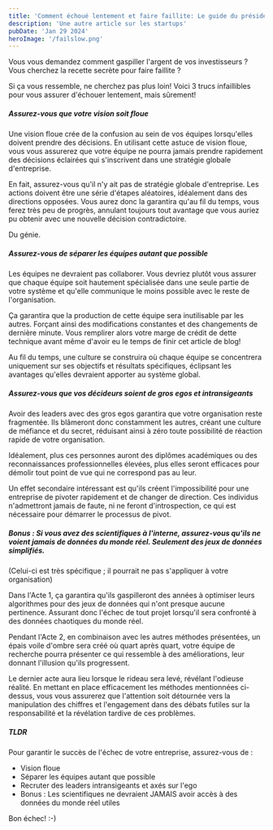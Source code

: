 ```yaml
---
title: 'Comment échoué lentement et faire faillite: Le guide du président de startup'
description: 'Une autre article sur les startups'
pubDate: 'Jan 29 2024'
heroImage: '/failslow.png'
---
```


Vous vous demandez comment gaspiller l'argent de vos investisseurs ? Vous cherchez la recette secrète pour faire faillite ?

Si ça vous ressemble, ne cherchez pas plus loin! Voici 3 trucs infaillibles pour vous assurer d'échouer lentement, mais sûrement!

##### Assurez-vous que votre vision soit floue

Une vision floue crée de la confusion au sein de vos équipes lorsqu'elles doivent prendre des décisions. En utilisant cette astuce de vision floue, vous vous assurerez que votre équipe ne pourra jamais prendre rapidement des décisions éclairées qui s'inscrivent dans une stratégie globale d'entreprise.

En fait, assurez-vous qu'il n'y ait pas de stratégie globale d'entreprise. Les actions doivent être une série d'étapes aléatoires, idéalement dans des directions opposées. Vous aurez donc la garantira qu'au fil du temps, vous ferez très peu de progrès, annulant toujours tout avantage que vous auriez pu obtenir avec une nouvelle décision contradictoire.

Du génie.

##### Assurez-vous de séparer les équipes autant que possible

Les équipes ne devraient pas collaborer. Vous devriez plutôt vous assurer que chaque équipe soit hautement spécialisée dans une seule partie de votre système et qu'elle communique le moins possible avec le reste de l'organisation.

Ça garantira que la production de cette équipe sera inutilisable par les autres. Forçant ainsi des modifications constantes et des changements de dernière minute. Vous remplirer alors votre marge de crédit de dette technique avant même d'avoir eu le temps de finir cet article de blog!

Au fil du temps, une culture se construira où chaque équipe se concentrera uniquement sur ses objectifs et résultats spécifiques, éclipsant les avantages qu'elles devraient apporter au système global.

##### Assurez-vous que vos décideurs soient de gros egos et intransigeants

Avoir des leaders avec des gros egos garantira que votre organisation reste fragmentée. Ils blâmeront donc constamment les autres, créant une culture de méfiance et du secret, réduisant ainsi à zéro toute possibilité de réaction rapide de votre organisation.

Idéalement, plus ces personnes auront des diplômes académiques ou des reconnaissances professionnelles élevées, plus elles seront efficaces pour démolir tout point de vue qui ne correspond pas au leur.

Un effet secondaire intéressant est qu'ils créent l'impossibilité pour une entreprise de pivoter rapidement et de changer de direction. Ces individus n'admettront jamais de faute, ni ne feront d'introspection, ce qui est nécessaire pour démarrer le processus de pivot.

##### Bonus : Si vous avez des scientifiques à l'interne, assurez-vous qu'ils ne voient jamais de données du monde réel. Seulement des jeux de données simplifiés.

(Celui-ci est très spécifique ; il pourrait ne pas s'appliquer à votre organisation)

Dans l'Acte 1, ça garantira qu'ils gaspilleront des années à optimiser leurs algorithmes pour des jeux de données qui n'ont presque aucune pertinence. Assurant donc l'échec de tout projet lorsqu'il sera confronté à des données chaotiques du monde réel.

Pendant l'Acte 2, en combinaison avec les autres méthodes présentées, un épais voile d'ombre sera créé où quart après quart, votre équipe de recherche pourra présenter ce qui ressemble à des améliorations, leur donnant l'illusion qu'ils progressent.

Le dernier acte aura lieu lorsque le rideau sera levé, révélant l'odieuse réalité. En mettant en place efficacement les méthodes mentionnées ci-dessus, vous vous assurerez que l'attention soit détournée vers la manipulation des chiffres et l'engagement dans des débats futiles sur la responsabilité et la révélation tardive de ces problèmes.

##### TLDR

Pour garantir le succès de l'échec de votre entreprise, assurez-vous de :

- Vision floue
- Séparer les équipes autant que possible
- Recruter des leaders intransigeants et axés sur l'ego
- Bonus : Les scientifiques ne devraient JAMAIS avoir accès à des données du monde réel utiles

Bon échec! :-) 